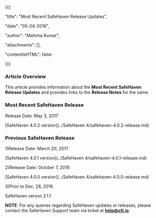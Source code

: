 {{{

  "title": "Most Recent SafeHaven Release Updates",

  "date": "05-04-2016",

  "author": "Mahima Kumar",

  "attachments": [],

  "contentIsHTML": false

}}}

### Article Overview

This article provides information about the **Most Recent SafeHaven Release Updates** and provides links to the **Release Notes** for the same.

### Most Recent SafeHaven Release

Release Date: May 3, 2017

[SafeHaven 4.0.2 version](../SafeHaven 4/safehaven-4.0.2-release.md)

### Previous SafeHaven Release

1)Release Date: March 20, 2017

[SafeHaven 4.0.1 version](../SafeHaven 4/safehaven-4.0.1-release.md)

2)Release Date: October 7, 2016

[SafeHaven 4.0.0 version](../SafeHaven 4/safehaven-4.0.0-release.md)

3)Prior to Dec. 28, 2016

SafeHaven verson 3.1.1

**NOTE**: For any queries regarding SafeHaven updates or releases, please contact the SafeHaven Support team  via ticket at **help@ctl.io**.

